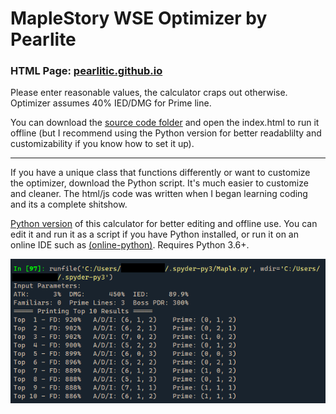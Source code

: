 # MapleStory WSE Optimizer by Pearlite
### HTML Page: [pearlitic.github.io](https://pearlitic.github.io/)

Please enter reasonable values, the calculator craps out otherwise. Optimizer assumes 40% IED/DMG for Prime line.

You can download the [source code folder](https://github.com/Pearlitic/pearlitic.github.io/archive/refs/heads/main.zip) and open the index.html to run it offline (but I recommend using the Python version for better readablilty and customizability if you know how to set it up).

---

If you have a unique class that functions differently or want to customize the optimizer, download the Python script. It's much easier to customize and cleaner. The html/js code was written when I began learning coding and its a complete shitshow.

[Python version](https://github.com/Pearlitic/pearlitic.github.io/blob/main/Maple_WSE_Calculator.py) of this calculator for better editing and offline use. You can edit it and run it as a script if you have Python installed, or run it on an online IDE such as [\(online-python\)](https://www.online-python.com/). Requires Python 3.6+. 

![Spyder](https://github.com/Pearlitic/pearlitic.github.io/blob/main/%25/Spyder.png)
